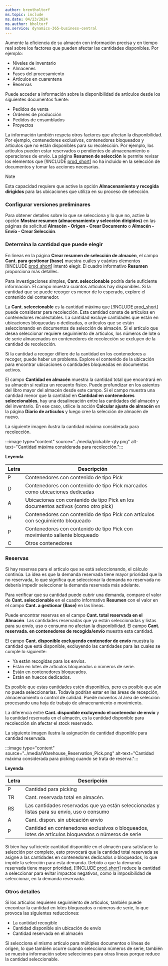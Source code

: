 ```yaml
---
author: brentholtorf
ms.topic: include
ms.date: 04/23/2024
ms.author: bholtorf
ms.service: dynamics-365-business-central
---
```


Aumente la eficiencia de su almacén con información precisa y en tiempo real sobre los factores que pueden afectar las cantidades disponibles. Por ejemplo: 

* Niveles de inventario
* Almacenes
* Fases del procesamiento
* Artículos en cuarentena
* Reservas

Puede acceder a información sobre la disponibilidad de artículos desde los siguientes documentos fuente:

* Pedidos de venta
* Órdenes de producción
* Pedidos de ensamblados
* Proyectos

La información también respeta otros factores que afectan la disponibilidad. Por ejemplo, contenedores exclusivos, contenedores bloqueados y artículos que no están disponibles para su recolección. Por ejemplo, los artículos pueden estar reservados o pendientes de almacenamiento o operaciones de envío. La página **Resumen de selección** le permite revisar los elementos que [!INCLUDE [prod_short](prod_short.md)] no ha incluido en la selección de documentos y tomar las acciones necesarias.

> [!NOTE]
> Esta capacidad requiere que active la opción **Almacenamiento y recogida dirigidos** para las ubicaciones que utiliza en su proceso de selección.

### <a name="set-up-previews"></a>Configurar versiones preliminares

Para obtener detalles sobre lo que se selecciona y lo que no, active la opción **Mostrar resumen (almacenamiento y selección dirigidos)** en las páginas de solicitud **Almacén - Origen - Crear Documento** o **Almacén - Envío - Crear Selección**.

### <a name="determine-the-quantity-you-can-pick"></a>Determina la cantidad que puede elegir

En líneas en la página **Crear resumen de selección de almacén**, el campo **Cant. para gestionar (base)** muestra cuáles y cuántos elementos [!INCLUDE [prod_short](prod_short.md)] intentó elegir. El cuadro informativo **Resumen** proporciona más detalles.

Para investigaciones simples, **Cant. seleccionable** podría darle suficiente información. El campo muestra cuántos artículos hay disponibles. Si la cantidad que se puede recoger es menor de lo esperado, explore el contenido del contenedor.

La **Cant. seleccionable** es la cantidad máxima que [!INCLUDE [prod_short](prod_short.md)] puede considerar para recolección. Esta cantidad consta de artículos en contenedores recolectables. La cantidad excluye cantidades que están en ubicaciones bloqueadas o dedicadas, o artículos que se están seleccionando en documentos de selección de almacén. Si el artículo que desea seleccionar requiere seguimiento de artículos, los números de lote o de serie almacenados en contenedores de recolección se excluyen de la cantidad de recolección.

Si la cantidad a recoger difiere de la cantidad en los contenedores a recoger, puede haber un problema. Explore el contenido de la ubicación para encontrar ubicaciones o cantidades bloqueadas en documentos activos.

El campo **Cantidad en almacén** muestra la cantidad total que encontrará en su almacén si realiza un recuento físico. Puede profundizar en los asientos del libro mayor del almacén desde este campo. Si el campo muestra una cantidad menor que la cantidad en **Cantidad en contenedores seleccionables**, hay una desalineación entre las cantidades del almacén y del inventario. En ese caso, utilice la acción **Calcular ajuste de almacén** en la página **Diario de artículos** y luego cree la selección de almacén de nuevo.

La siguiente imagen ilustra la cantidad máxima considerada para recolección.

:::image type="content" source="../media/pickable-qty.png" alt-text="Cantidad máxima considerada para recolección.":::

**Leyenda**

|Letra  |Descripción  |
|---------|---------|
|P     |Contenedores con contenido de tipo Pick         |
|D     |Contenedores con contenido de tipo Pick marcados como ubicaciones dedicadas        |
|A     |Ubicaciones con contenido de tipo Pick en los documentos activos (como otro pick)       |
|H     |Contenedores con contenido de tipo Pick con artículos con seguimiento bloqueado         |
|P     |Contenedores con contenido de tipo Pick con movimiento saliente bloqueado         |
|C     |Otros contenedores         |

### <a name="reservations"></a>Reservas

Si hay reservas para el artículo que se está seleccionando, el cálculo continúa. La idea es que la demanda reservada tiene mayor prioridad que la no reservada, lo que significa que seleccionar la demanda no reservada no debería impedir seleccionar la demanda reservada más adelante.

Para verificar que su cantidad puede cubrir una demanda, compare el valor de **Cant. seleccionable** en el cuadro informativo **Resumen** con el valor en el campo **Cant. a gestionar (Base)** en las líneas.

Puede encontrar reservas en el campo **Cant. total reservada en el Almacén**. Las cantidades reservadas que ya están seleccionadas y listas para su envío, uso o consumo no afectan la disponibilidad. El campo **Cant. reservada. en contenedores de recogida/envío** muestra esta cantidad.

El campo **Cant. disponible excluyendo contenedor de envío** muestra la cantidad que está disponible, excluyendo las cantidades para las cuales se cumple lo siguiente:

* Ya están recogidas para los envíos.
* Están en lotes de artículos bloqueados o números de serie.
* Están en contenedores bloqueados.
* Están en huecos dedicados.

Es posible que estas cantidades estén disponibles, pero es posible que aún no pueda seleccionarlas. Todavía podrían estar en las áreas de recepción, almacenamiento o control de calidad. Puede moverlos al área de selección procesando una hoja de trabajo de almacenamiento o movimiento.

La diferencia entre **Cant. disponible excluyendo el contenedor de envío** y la cantidad reservada en el almacén, es la cantidad disponible para recolección sin afectar el stock reservado.

La siguiente imagen ilustra la asignación de cantidad disponible para cantidad reservada.

:::image type="content" source="../media/Warehouse_Reservation_Pick.png" alt-text="Cantidad máxima considerada para picking cuando se trata de reserva.":::

**Leyenda**

|Letra  |Descripción  |
|---------|---------|
|P     |Cantidad para picking         |
|TR    |Cant. reservada total en almacén.         |
|RS    |Las cantidades reservadas que ya están seleccionadas y listas para su envío, uso o consumo       |
|A     |Cant. dispon. sin ubicación envío         |
|P     |Cantidad en contenedores exclusivos o bloqueados, lotes de artículos bloqueados o números de serie         |

Si bien hay suficiente cantidad disponible en el almacén para satisfacer la selección por completo, esto provocará que la cantidad total reservada se asigne a las cantidades en contenedores dedicados o bloqueados, lo que impide la selección para esta demanda. Debido a que la demanda reservada tiene mayor prioridad, [!INCLUDE [prod_short](prod_short.md)] reduce la cantidad a seleccionar para evitar impactos negativos, como la imposibilidad de seleccionar, en la demanda reservada.

### <a name="other-details"></a>Otros detalles

Si los artículos requieren seguimiento de artículos, también puede encontrar la cantidad en lotes bloqueados o números de serie, lo que provoca las siguientes reducciones:

* La cantidad recogible
* Cantidad disponible sin ubicación de envío
* Cantidad reservada en el almacén 

Si selecciona el mismo artículo para múltiples documentos o líneas de origen, lo que también ocurre cuando selecciona números de serie, también se muestra información sobre selecciones para otras líneas porque reduce la cantidad seleccionable.
